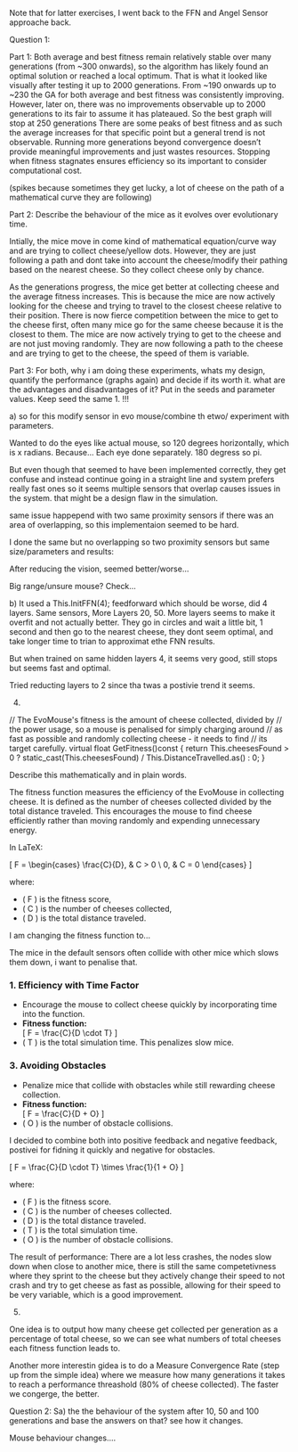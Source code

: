 Note that for latter exercises, I went back to the FFN and Angel Sensor approache back. 

Question 1:

Part 1:
Both average and best fitness remain relatively stable over many generations (from ~300 onwards), so the algorithm has likely found an optimal solution or reached a local optimum.
That is what it looked like visually after testing it up to 2000 generations.
From ~190 onwards up to ~230 the GA for both average and best fitness was consistently improving. However, later on, there was no improvements observable up to 2000 generations to its fair to assume it has plateaued.
So the best graph will stop at 250 generations
There are some peaks of best fitness and as such the average increases for that specific point but a general trend is not observable.
Running more generations beyond convergence doesn’t provide meaningful improvements and just wastes resources.
Stopping when fitness stagnates ensures efficiency so its important to consider computational cost.

(spikes because sometimes they get lucky, a lot of cheese on the path of a mathematical curve they are following)

Part 2: Describe the behaviour of the mice as it evolves over evolutionary time.

Intially, the mice move in come kind of mathematical equation/curve way and are trying to collect cheese/yellow dots. However, they are just following a path and dont take into account the cheese/modify their pathing based on the nearest cheese. So they collect cheese only by chance.

As the generations progress, the mice get better at collecting cheese and the average fitness increases. This is because the mice are now actively looking for the cheese and trying to travel to the closest cheese relative to their position. There is now fierce competition between the mice to get to the cheese first, often many mice go for the same cheese because it is the closest to them.
The mice are now actively trying to get to the cheese and are not just moving randomly. They are now following a path to the cheese and are trying to get to the cheese, the speed of them is variable.

Part 3:
For both, why i am doing these experiments, whats my design, quantify the performance (graphs again) and decide if its worth it. what are the advantages and disadvantages of it? 
Put in the seeds and parameter values.
Keep seed the same 1. !!!


a) so for this modify sensor in evo mouse/combine th etwo/ experiment with parameters.

Wanted to do the eyes like actual mouse, so 120 degrees horizontally, which is x radians.
Because...
Each eye done separately. 180 degress so pi. 

But even though that seemed to have been implemented correctly, they get confuse and instead continue going in a straight line and system prefers really fast ones so it seems multiple sensors that overlap causes issues in the system. that might be a design flaw in the simulation. 

same issue happepend with two same proximity sensors if there was an area of overlapping, so this implementaion seemed to be hard.

I done the same but no overlapping so two proximity sensors but same size/parameters and results:


After reducing the vision, seemed better/worse...

Big range/unsure mouse? Check...

b)
It used a This.InitFFN(4); feedforward which should be worse, did 4 layers. Same sensors, 
More Layers 20, 50. 
More layers seems to make it overfit and not actually better. 
They go in circles and wait a little bit, 1 second and then go to the nearest cheese, they dont seem optimal, and take longer time to trian to approximat ethe FNN results. 

But when trained on same hidden layers 4, it seems very good, still stops but seems fast and optimal. 

Tried reducting layers to 2 since tha twas a postivie trend it seems. 


4)
// The EvoMouse's fitness is the amount of cheese collected, divided by
	// the power usage, so a mouse is penalised for simply charging around
	// as fast as possible and randomly collecting cheese - it needs to find
	// its target carefully.
	virtual float GetFitness()const
	{
		return This.cheesesFound > 0 ? static_cast<float>(This.cheesesFound) / This.DistanceTravelled.as<float>() : 0;
	}

 Describe this mathematically and in plain words. 

The fitness function measures the efficiency of the EvoMouse in collecting cheese. It is defined as the number of cheeses collected divided by the total distance traveled. This encourages the mouse to find cheese efficiently rather than moving randomly and expending unnecessary energy.

In LaTeX:

\[
F = \begin{cases} 
\frac{C}{D}, & C > 0 \\
0, & C = 0
\end{cases}
\]

where:  
- \( F \) is the fitness score,  
- \( C \) is the number of cheeses collected,  
- \( D \) is the total distance traveled.


I am changing the fitness function to...

The mice in the default sensors often collide with other mice which slows them down, i want to penalise that. 

### 1. **Efficiency with Time Factor**  
   - Encourage the mouse to collect cheese quickly by incorporating time into the function.  
   - **Fitness function:**  
     \[
     F = \frac{C}{D \cdot T}
     \]
   - \( T \) is the total simulation time. This penalizes slow mice.
### 3. **Avoiding Obstacles**  
   - Penalize mice that collide with obstacles while still rewarding cheese collection.  
   - **Fitness function:**  
     \[
     F = \frac{C}{D + O}
     \]
   - \( O \) is the number of obstacle collisions.

I decided to combine both into positive feedback and negative feedback, postivei for fidning it quickly and negative for obstacles. 

\[
F = \frac{C}{D \cdot T} \times \frac{1}{1 + O}
\]

where:  
- \( F \) is the fitness score.  
- \( C \) is the number of cheeses collected.  
- \( D \) is the total distance traveled.  
- \( T \) is the total simulation time.  
- \( O \) is the number of obstacle collisions.  


The result of performance:
There are a lot less crashes, the nodes slow down when close to another mice, there is still the same competetivness where they sprint to the cheese but they actively change their speed to not crash and try to get cheese as fast as possible, allowing for their speed to be very variable, which is a good improvement. 


5) 
One idea is to output how many cheese get collected per generation as a percentage of total cheese, so we can see what numbers of total cheeses each fitness function leads to.

Another more interestin gidea is to do a Measure Convergence Rate (step up from the simple idea) where we measure how many generations it takes to reach a performance threashold (80% of cheese collected). 
The faster we congerge, the better. 



Question 2:
Sa) the the behaviour of the system after 10, 50 and 100 generations and base the answers on that? see how it changes. 

Mouse behaviour changes....
